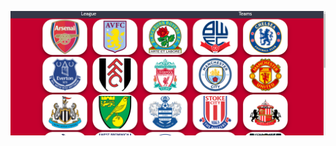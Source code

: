 
![screen](https://github.com/gonnagetapower/fb-task/raw/master/src/assets/Screenshots/TeamPage.png)
